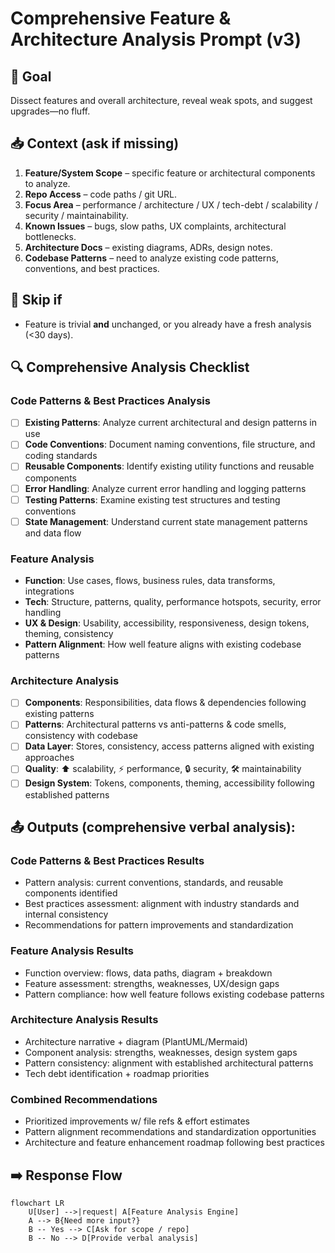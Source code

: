# Comprehensive Feature & Architecture Analysis Prompt (v3)

## 🎯 Goal
Dissect features and overall architecture, reveal weak spots, and suggest upgrades—no fluff.

## 📥 Context (ask if missing)
1. **Feature/System Scope** – specific feature or architectural components to analyze.
2. **Repo Access** – code paths / git URL.
3. **Focus Area** – performance / architecture / UX / tech-debt / scalability / security / maintainability.
4. **Known Issues** – bugs, slow paths, UX complaints, architectural bottlenecks.
5. **Architecture Docs** – existing diagrams, ADRs, design notes.
6. **Codebase Patterns** – need to analyze existing code patterns, conventions, and best practices.

## 🚦 Skip if
- Feature is trivial **and** unchanged, or you already have a fresh analysis (<30 days).

## 🔍 Comprehensive Analysis Checklist

### Code Patterns & Best Practices Analysis
- [ ] **Existing Patterns**: Analyze current architectural and design patterns in use
- [ ] **Code Conventions**: Document naming conventions, file structure, and coding standards
- [ ] **Reusable Components**: Identify existing utility functions and reusable components
- [ ] **Error Handling**: Analyze current error handling and logging patterns
- [ ] **Testing Patterns**: Examine existing test structures and testing conventions
- [ ] **State Management**: Understand current state management patterns and data flow

### Feature Analysis
- **Function**: Use cases, flows, business rules, data transforms, integrations
- **Tech**: Structure, patterns, quality, performance hotspots, security, error handling
- **UX & Design**: Usability, accessibility, responsiveness, design tokens, theming, consistency
- **Pattern Alignment**: How well feature aligns with existing codebase patterns

### Architecture Analysis
- [ ] **Components**: Responsibilities, data flows & dependencies following existing patterns
- [ ] **Patterns**: Architectural patterns vs anti-patterns & code smells, consistency with codebase
- [ ] **Data Layer**: Stores, consistency, access patterns aligned with existing approaches
- [ ] **Quality**: ⬆️ scalability, ⚡ performance, 🔒 security, 🛠️ maintainability
- [ ] **Design System**: Tokens, components, theming, accessibility following established patterns  

## 📤 Outputs (comprehensive verbal analysis):

### Code Patterns & Best Practices Results
- Pattern analysis: current conventions, standards, and reusable components identified
- Best practices assessment: alignment with industry standards and internal consistency
- Recommendations for pattern improvements and standardization

### Feature Analysis Results
- Function overview: flows, data paths, diagram + breakdown
- Feature assessment: strengths, weaknesses, UX/design gaps
- Pattern compliance: how well feature follows existing codebase patterns

### Architecture Analysis Results  
- Architecture narrative + diagram (PlantUML/Mermaid)
- Component analysis: strengths, weaknesses, design system gaps
- Pattern consistency: alignment with established architectural patterns
- Tech debt identification + roadmap priorities

### Combined Recommendations
- Prioritized improvements w/ file refs & effort estimates
- Pattern alignment recommendations and standardization opportunities
- Architecture and feature enhancement roadmap following best practices

## ➡️ Response Flow
```mermaid
flowchart LR
    U[User] -->|request| A[Feature Analysis Engine]
    A --> B{Need more input?}
    B -- Yes --> C[Ask for scope / repo]
    B -- No --> D[Provide verbal analysis]
